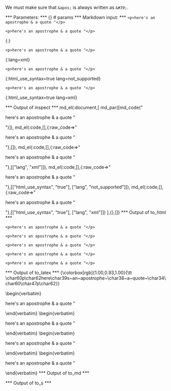 We must make sure that `&apos;` is always written as `&#39;`.

*** Parameters: ***
{} # params 
*** Markdown input: ***
`<p>here's an apostrophe & a quote "</p>`

	<p>here's an apostrophe & a quote "</p>
{:}

	<p>here's an apostrophe & a quote "</p>
{:lang=xml}

	<p>here's an apostrophe & a quote "</p>
{:html_use_syntax=true lang=not_supported}

	<p>here's an apostrophe & a quote "</p>
{:html_use_syntax=true lang=xml}


*** Output of inspect ***
md_el(:document,[
	md_par([md_code("<p>here's an apostrophe & a quote \"</p>")]),
	md_el(:code,[],{:raw_code=>"<p>here's an apostrophe & a quote \"</p>"},[]),
	md_el(:code,[],{:raw_code=>"<p>here's an apostrophe & a quote \"</p>"},[["lang", "xml"]]),
	md_el(:code,[],{:raw_code=>"<p>here's an apostrophe & a quote \"</p>"},[["html_use_syntax", "true"], ["lang", "not_supported"]]),
	md_el(:code,[],{:raw_code=>"<p>here's an apostrophe & a quote \"</p>"},[["html_use_syntax", "true"], ["lang", "xml"]])
],{},[])
*** Output of to_html ***
<p><code>&lt;p&gt;here's an apostrophe &amp; a quote "&lt;/p&gt;</code></p>

<pre><code>&lt;p&gt;here's an apostrophe &amp; a quote "&lt;/p&gt;</code></pre>

<pre class="xml"><code lang="xml">&lt;p&gt;here's an apostrophe &amp; a quote "&lt;/p&gt;</code></pre>

<pre class="not_supported"><code lang="not_supported">&lt;p&gt;here's an apostrophe &amp; a quote "&lt;/p&gt;</code></pre>

<pre class="xml"><code lang="xml"><span class="punct">&lt;</span><span class="tag">p</span><span class="punct">&gt;</span>here's an apostrophe &amp; a quote "<span class="punct">&lt;/</span><span class="tag">p</span><span class="punct">&gt;</span></code></pre>
*** Output of to_latex ***
{\colorbox[rgb]{1.00,0.93,1.00}{\tt \char60p\char62here\char39s~an~apostrophe~\char38~a~quote~\char34\char60\char47p\char62}}

\begin{verbatim}<p>here's an apostrophe & a quote "</p>\end{verbatim}
\begin{verbatim}<p>here's an apostrophe & a quote "</p>\end{verbatim}
\begin{verbatim}<p>here's an apostrophe & a quote "</p>\end{verbatim}
\begin{verbatim}<p>here's an apostrophe & a quote "</p>\end{verbatim}
*** Output of to_md ***

*** Output of to_s ***

